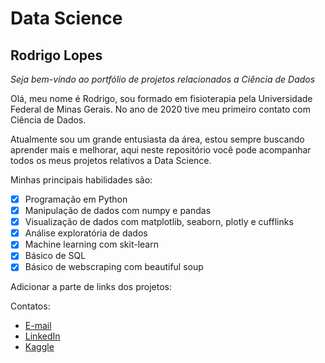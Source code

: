 # Data Science

## Rodrigo Lopes

_Seja bem-vindo ao portfólio de projetos relacionados a Ciência de Dados_

Olá, meu nome é Rodrigo, sou formado em fisioterapia pela Universidade Federal de Minas Gerais. No ano de 2020 tive meu primeiro contato com Ciência de Dados.

Atualmente sou um grande entusiasta da área, estou sempre buscando aprender mais e melhorar, aqui neste repositório você pode acompanhar todos os meus projetos relativos a Data Science.

Minhas principais habilidades são:

- [x] Programação em Python
- [x] Manipulação de dados com numpy e pandas
- [x] Visualização de dados com matplotlib, seaborn, plotly e cufflinks
- [x] Análise exploratória de dados
- [x] Machine learning com skit-learn
- [x] Básico de SQL
- [x] Básico de webscraping com beautiful soup

Adicionar a parte de links dos projetos:

Contatos:
- [E-mail](rodrigolopes_07@hotmail.com)
- [LinkedIn](www.linkedin.com/in/rodrigo-lopes-0aa31685)
- [Kaggle](https://www.kaggle.com/rolancerlaux)

